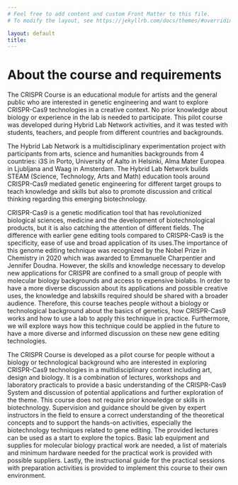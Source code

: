 ```yaml
---
# Feel free to add content and custom Front Matter to this file.
# To modify the layout, see https://jekyllrb.com/docs/themes/#overriding-theme-defaults

layout: default
title: 
---
```


<h1>About the course and requirements</h1>

<p>The CRISPR Course is an educational module for artists and the general public who are interested in genetic engineering and want to explore CRISPR-Cas9 technologies in a creative context. No prior knowledge about biology or experience in the lab is needed to participate. This pilot course was developed during Hybrid Lab Network activities, and it was tested with students, teachers, and people from different countries and backgrounds.</p>
 
<p>The Hybrid Lab Network is a multidisciplinary experimentation project with participants from arts, science and humanities backgrounds from 4 countries: i3S in Porto, University of Aalto in Helsinki, Alma Mater Europea in Ljubljana and Waag in Amsterdam. The Hybrid Lab Network builds STEAM (Science, Technology, Arts and Math) education tools around CRISPR-Cas9 mediated genetic engineering for different target groups to teach knowledge and skills but also to promote discussion and critical thinking regarding this emerging biotechnology.</p>
 
<p>CRISPR-Cas9 is a genetic modification tool that has revolutionized biological sciences, medicine and the development of biotechnological products, but it is also catching the attention of different fields. The difference with earlier gene editing tools compared to CRISPR-Cas9 is the specificity, ease of use and broad application of its uses.The importance of this genome editing technique was recognized by the Nobel Prize in Chemistry in 2020 which was awarded to Emmanuelle Charpentier and Jennifer Doudna. However, the skills and knowledge necessary to develop new applications for CRISPR are confined to a small group of people with molecular biology backgrounds and access to expensive biolabs. 
In order to have a more diverse discussion about its applications and possible creative uses, the knowledge and labskills required should be shared with a broader audience. Therefore, this course teaches people without a biology or technological background about the basics of genetics, how CRISPR-Cas9 works and how to use a lab to apply this technique in practice. Furthermore, we will explore ways how this technique could be applied in the future to have a more diverse and informed discussion on these new gene editing technologies.</p>
 
<p>The CRISPR Course is developed as a pilot course for people without a biology or technological background who are interested in exploring CRISPR-Cas9 technologies in a multidisciplinary context including art, design and biology. It is a combination of lectures, workshops and laboratory practicals to provide a basic understanding of the CRISPR-Cas9 System and discussion of potential applications and further exploration of the theme.
This course does not require prior knowledge or skills in biotechnology. Supervision and guidance should be given by expert instructors in the field to ensure a correct understanding of the theoretical concepts and to support the hands-on activities, especially the biotechnology techniques related to gene editing. The provided lectures can be used as a start to explore the topics. Basic lab equipment and supplies for molecular biology practical work are needed, a list of materials and minimum hardware needed for the practical work is provided with possible suppliers. Lastly, the instructional guide for the practical sessions with preparation activities is provided to implement this course to their own environment.</p>

